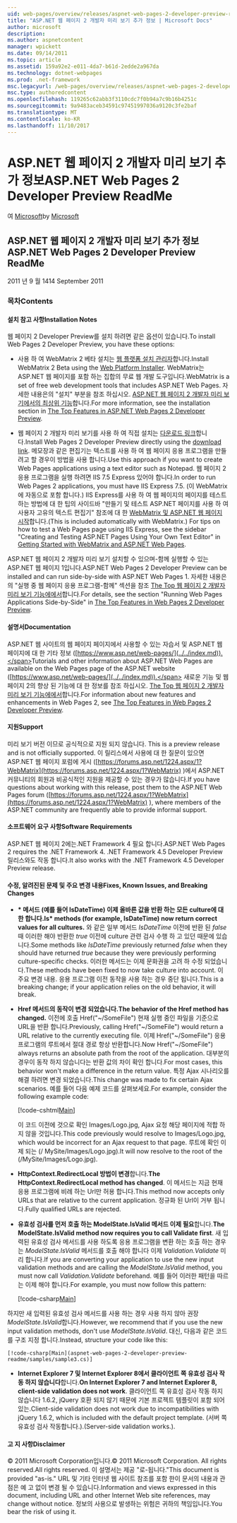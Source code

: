 ```yaml
---
uid: web-pages/overview/releases/aspnet-web-pages-2-developer-preview-readme
title: "ASP.NET 웹 페이지 2 개발자 미리 보기 추가 정보 | Microsoft Docs"
author: microsoft
description: 
ms.author: aspnetcontent
manager: wpickett
ms.date: 09/14/2011
ms.topic: article
ms.assetid: 159a92e2-e011-4da7-b61d-2edde2a967da
ms.technology: dotnet-webpages
ms.prod: .net-framework
msc.legacyurl: /web-pages/overview/releases/aspnet-web-pages-2-developer-preview-readme
msc.type: authoredcontent
ms.openlocfilehash: 119265c62abb3f3110cdc7f0b94a7c9b16b4251c
ms.sourcegitcommit: 9a9483aceb34591c97451997036a9120c3fe2baf
ms.translationtype: MT
ms.contentlocale: ko-KR
ms.lasthandoff: 11/10/2017
---
```

<a name="aspnet-web-pages-2-developer-preview-readme"></a><span data-ttu-id="a0003-102">ASP.NET 웹 페이지 2 개발자 미리 보기 추가 정보</span><span class="sxs-lookup"><span data-stu-id="a0003-102">ASP.NET Web Pages 2 Developer Preview ReadMe</span></span>
====================
<span data-ttu-id="a0003-103">여 [Microsoft](https://github.com/microsoft)</span><span class="sxs-lookup"><span data-stu-id="a0003-103">by [Microsoft](https://github.com/microsoft)</span></span>

## <a name="aspnet-web-pages-2-developer-preview-readme"></a><span data-ttu-id="a0003-104">ASP.NET 웹 페이지 2 개발자 미리 보기 추가 정보</span><span class="sxs-lookup"><span data-stu-id="a0003-104">ASP.NET Web Pages 2 Developer Preview ReadMe</span></span>

<span data-ttu-id="a0003-105">2011 년 9 월 14</span><span class="sxs-lookup"><span data-stu-id="a0003-105">14 September 2011</span></span>

### <a name="contents"></a><span data-ttu-id="a0003-106">목차</span><span class="sxs-lookup"><span data-stu-id="a0003-106">Contents</span></span>

#### <a id="_Toc303701284"></a><span data-ttu-id="a0003-107">설치 참고 사항</span><span class="sxs-lookup"><span data-stu-id="a0003-107">Installation Notes</span></span>

<span data-ttu-id="a0003-108">웹 페이지 2 Developer Preview를 설치 하려면 같은 옵션이 있습니다.</span><span class="sxs-lookup"><span data-stu-id="a0003-108">To install Web Pages 2 Developer Preview, you have these options:</span></span>

- <span data-ttu-id="a0003-109">사용 하 여 WebMatrix 2 베타 설치는 [웹 플랫폼 설치 관리자](https://go.microsoft.com/fwlink/?LinkId=226883)합니다.</span><span class="sxs-lookup"><span data-stu-id="a0003-109">Install WebMatrix 2 Beta using the [Web Platform Installer](https://go.microsoft.com/fwlink/?LinkId=226883).</span></span> <span data-ttu-id="a0003-110">WebMatrix는 ASP.NET 웹 페이지를 포함 하는 집합의 무료 웹 개발 도구입니다.</span><span class="sxs-lookup"><span data-stu-id="a0003-110">WebMatrix is a set of free web development tools that includes ASP.NET Web Pages.</span></span> <span data-ttu-id="a0003-111">자세한 내용은의 "설치" 부분을 참조 하십시오. [ASP.NET 웹 페이지 2 개발자 미리 보기에서의 최상위 기능](https://go.microsoft.com/fwlink/?LinkID=227824)합니다.</span><span class="sxs-lookup"><span data-stu-id="a0003-111">For more information, see the installation section in [The Top Features in ASP.NET Web Pages 2 Developer Preview](https://go.microsoft.com/fwlink/?LinkID=227824).</span></span>

- <span data-ttu-id="a0003-112">웹 페이지 2 개발자 미리 보기를 사용 하 여 직접 설치는 [다운로드 링크](https://go.microsoft.com/fwlink/?LinkID=226335)합니다.</span><span class="sxs-lookup"><span data-stu-id="a0003-112">Install Web Pages 2 Developer Preview directly using the [download link](https://go.microsoft.com/fwlink/?LinkID=226335).</span></span> <span data-ttu-id="a0003-113">메모장과 같은 편집기는 텍스트를 사용 하 여 웹 페이지 응용 프로그램을 만들려고 할 경우이 방법을 사용 합니다.</span><span class="sxs-lookup"><span data-stu-id="a0003-113">Use this approach if you want to create Web Pages applications using a text editor such as Notepad.</span></span> <span data-ttu-id="a0003-114">웹 페이지 2 응용 프로그램을 실행 하려면 IIS 7.5 Express 있어야 합니다.</span><span class="sxs-lookup"><span data-stu-id="a0003-114">In order to run Web Pages 2 applications, you must have IIS Express 7.5.</span></span> <span data-ttu-id="a0003-115">(이 WebMatrix에 자동으로 포함 합니다.) IIS Express를 사용 하 여 웹 페이지의 페이지를 테스트 하는 방법에 대 한 팁의 사이드바 "만들기 및 테스트 ASP.NET 페이지를 사용 하 여 사용자 고유의 텍스트 편집기" 참조에 대 한 [WebMatrix 및 ASP.NET 웹 페이지 시작](https://go.microsoft.com/fwlink/?LinkId=202889)합니다.</span><span class="sxs-lookup"><span data-stu-id="a0003-115">(This is included automatically with WebMatrix.) For tips on how to test a Web Pages page using IIS Express, see the sidebar "Creating and Testing ASP.NET Pages Using Your Own Text Editor" in [Getting Started with WebMatrix and ASP.NET Web Pages](https://go.microsoft.com/fwlink/?LinkId=202889).</span></span>

<span data-ttu-id="a0003-116">ASP.NET 웹 페이지 2 개발자 미리 보기 설치할 수 있으며-함께 실행할 수 있는 ASP.NET 웹 페이지 1입니다.</span><span class="sxs-lookup"><span data-stu-id="a0003-116">ASP.NET Web Pages 2 Developer Preview can be installed and can run side-by-side with ASP.NET Web Pages 1.</span></span> <a id="a"></a><span data-ttu-id="a0003-117">자세한 내용은의 "실행 중 웹 페이지 응용 프로그램-함께" 섹션을 참조 [The Top 웹 페이지 2 개발자 미리 보기 기능에에서](https://go.microsoft.com/fwlink/?LinkID=227824)합니다.</span><span class="sxs-lookup"><span data-stu-id="a0003-117">For details, see the section "Running Web Pages Applications Side-by-Side" in [The Top Features in Web Pages 2 Developer Preview](https://go.microsoft.com/fwlink/?LinkID=227824).</span></span>

#### <a id="_Toc303701285"></a><span data-ttu-id="a0003-118">설명서</span><span class="sxs-lookup"><span data-stu-id="a0003-118">Documentation</span></span>

<span data-ttu-id="a0003-119">ASP.NET 웹 사이트의 웹 페이지 페이지에서 사용할 수 있는 자습서 및 ASP.NET 웹 페이지에 대 한 기타 정보 ([https://www.asp.net/web-pages/](../../index.md)).</span><span class="sxs-lookup"><span data-stu-id="a0003-119">Tutorials and other information about ASP.NET Web Pages are available on the Web Pages page of the ASP.NET website ([https://www.asp.net/web-pages/](../../index.md)).</span></span> <span data-ttu-id="a0003-120">새로운 기능 및 웹 페이지 2의 향상 된 기능에 대 한 정보를 참조 하십시오. [The Top 웹 페이지 2 개발자 미리 보기 기능에에서](https://go.microsoft.com/fwlink/?LinkID=227824)합니다.</span><span class="sxs-lookup"><span data-stu-id="a0003-120">For information about new features and enhancements in Web Pages 2, see [The Top Features in Web Pages 2 Developer Preview](https://go.microsoft.com/fwlink/?LinkID=227824).</span></span>

#### <a id="_Toc303701286"></a><span data-ttu-id="a0003-121">지원</span><span class="sxs-lookup"><span data-stu-id="a0003-121">Support</span></span>

<a id="_Toc209852135"></a><span data-ttu-id="a0003-122"><a id="_Toc255833657"></a>미리 보기 버전 이므로 공식적으로 지원 되지 않습니다.</span><span class="sxs-lookup"><span data-stu-id="a0003-122"><a id="_Toc255833657"></a> This is a preview release and is not officially supported.</span></span> <span data-ttu-id="a0003-123">이 릴리스에서 사용에 대 한 질문이 있으면 ASP.NET 웹 페이지 포럼에 게시 ([https://forums.asp.net/1224.aspx/1?WebMatrix](https://forums.asp.net/1224.aspx/1?WebMatrix) )에서 ASP.NET 커뮤니티의 회원과 비공식적인 지원을 제공할 수 있는 경우가 많습니다.</span><span class="sxs-lookup"><span data-stu-id="a0003-123">If you have questions about working with this release, post them to the ASP.NET Web Pages forum ([https://forums.asp.net/1224.aspx/1?WebMatrix](https://forums.asp.net/1224.aspx/1?WebMatrix) ), where members of the ASP.NET community are frequently able to provide informal support.</span></span>

#### <a id="_Toc303701287"></a><span data-ttu-id="a0003-124">소프트웨어 요구 사항</span><span class="sxs-lookup"><span data-stu-id="a0003-124">Software Requirements</span></span>

<span data-ttu-id="a0003-125">ASP.NET 웹 페이지 2에는.NET Framework 4 필요 합니다.</span><span class="sxs-lookup"><span data-stu-id="a0003-125">ASP.NET Web Pages 2 requires the .NET Framework 4.</span></span> <span data-ttu-id="a0003-126">.NET Framework 4.5 Developer Preview 릴리스와도 작동 합니다.</span><span class="sxs-lookup"><span data-stu-id="a0003-126">It also works with the .NET Framework 4.5 Developer Preview release.</span></span>

<a id="_Toc303701288"></a><a id="_Breaking_Changes"></a>

#### <a name="fixes-known-issues-and-breaking-changes"></a><span data-ttu-id="a0003-127">수정, 알려진된 문제 및 주요 변경 내용</span><span class="sxs-lookup"><span data-stu-id="a0003-127">Fixes, Known Issues, and Breaking Changes</span></span>

<a id="_Toc224729061"></a><a id="_Toc238051347"></a>

- <span data-ttu-id="a0003-128">**\* 메서드 (예를 들어 IsDateTime) 이제 올바른 값을 반환 하는 모든 culture에 대 한 합니다.**</span><span class="sxs-lookup"><span data-stu-id="a0003-128">**Is\* methods (for example, IsDateTime) now return correct values for all cultures.**</span></span> <span data-ttu-id="a0003-129">와 같은 일부 메서드 *IsDateTime* 이전에 반환 된 *false* 때 이러한 해야 반환한 *true* 이전에 culture 관련 검사 수행 하 고 있던 때문에 있습니다.</span><span class="sxs-lookup"><span data-stu-id="a0003-129">Some methods like *IsDateTime* previously returned *false* when they should have returned *true* because they were previously performing culture-specific checks.</span></span> <span data-ttu-id="a0003-130">이러한 메서드는 이제 문화권을 고려 하 수정 되었습니다.</span><span class="sxs-lookup"><span data-stu-id="a0003-130">These methods have been fixed to now take culture into account.</span></span> <span data-ttu-id="a0003-131">이 주요 변경 내용. 응용 프로그램 이전 동작을 사용 하는 경우 중단 됩니다.</span><span class="sxs-lookup"><span data-stu-id="a0003-131">This is a breaking change; if your application relies on the old behavior, it will break.</span></span>
- <span data-ttu-id="a0003-132">**Href 메서드의 동작이 변경 되었습니다.**</span><span class="sxs-lookup"><span data-stu-id="a0003-132">**The behavior of the Href method has changed.**</span></span> <span data-ttu-id="a0003-133">이전에 호출 Href("~/SomeFile") 현재 실행 중인 파일을 기준으로 URL을 반환 합니다.</span><span class="sxs-lookup"><span data-stu-id="a0003-133">Previously, calling Href("~/SomeFile") would return a URL relative to the currently executing file.</span></span> <span data-ttu-id="a0003-134">이제 Href("~/SomeFile") 응용 프로그램의 루트에서 절대 경로 항상 반환합니다.</span><span class="sxs-lookup"><span data-stu-id="a0003-134">Now Href("~/SomeFile") always returns an absolute path from the root of the application.</span></span> <span data-ttu-id="a0003-135">대부분의 경우이 동작 하지 않습니다는 반환 값의 차이 확인 합니다.</span><span class="sxs-lookup"><span data-stu-id="a0003-135">For most cases, this behavior won't make a difference in the return value.</span></span> <span data-ttu-id="a0003-136">특정 Ajax 시나리오를 해결 하려면 변경 되었습니다.</span><span class="sxs-lookup"><span data-stu-id="a0003-136">This change was made to fix certain Ajax scenarios.</span></span> <span data-ttu-id="a0003-137">예를 들어 다음 예제 코드를 살펴보세요.</span><span class="sxs-lookup"><span data-stu-id="a0003-137">For example, consider the following example code:</span></span> 

    [!code-cshtml[Main](aspnet-web-pages-2-developer-preview-readme/samples/sample1.cshtml)]

    <span data-ttu-id="a0003-138">이 코드 이전에 것으로 확인 Images/Logo.jpg, Ajax 요청 해당 페이지에 적합 하지 않을 것입니다.</span><span class="sxs-lookup"><span data-stu-id="a0003-138">This code previously would resolve to Images/Logo.jpg, which would be incorrect for an Ajax request to that page.</span></span> <span data-ttu-id="a0003-139">루트에 확인 이제 되는 (/ MySite/Images/Logo.jpg).</span><span class="sxs-lookup"><span data-stu-id="a0003-139">It will now resolve to the root of the (/MySite/Images/Logo.jpg).</span></span>
- <span data-ttu-id="a0003-140">**HttpContext.RedirectLocal 방법이 변경**합니다.</span><span class="sxs-lookup"><span data-stu-id="a0003-140">**The HttpContext.RedirectLocal method has changed**.</span></span> <span data-ttu-id="a0003-141">이 메서드는 지금 현재 응용 프로그램에 비례 하는 Url만 허용 합니다.</span><span class="sxs-lookup"><span data-stu-id="a0003-141">This method now accepts only URLs that are relative to the current application.</span></span> <span data-ttu-id="a0003-142">정규화 된 Url이 거부 됩니다.</span><span class="sxs-lookup"><span data-stu-id="a0003-142">Fully qualified URLs are rejected.</span></span>
- <span data-ttu-id="a0003-143">**유효성 검사를 먼저 호출 하는 ModelState.IsValid 메서드 이제 필요**합니다.</span><span class="sxs-lookup"><span data-stu-id="a0003-143">**The ModelState.IsValid method now requires you to call Validate first**.</span></span> <span data-ttu-id="a0003-144">새 입력된 유효성 검사 메서드를 사용 하도록 응용 프로그램을 변환 하는 호출 하는 경우는 *ModelState.IsValid* 메서드를 호출 해야 합니다 이제 *Validation.Validate* 미리 합니다.</span><span class="sxs-lookup"><span data-stu-id="a0003-144">If you are converting your application to use the new input validation methods and are calling the *ModelState.IsValid* method, you must now call *Validation.Validate* beforehand.</span></span> <span data-ttu-id="a0003-145">예를 들어 이러한 패턴을 따르는 이제 해야 합니다.</span><span class="sxs-lookup"><span data-stu-id="a0003-145">For example, you must now follow this pattern:</span></span> 

    [!code-csharp[Main](aspnet-web-pages-2-developer-preview-readme/samples/sample2.cs)]

 <span data-ttu-id="a0003-146">하지만 새 입력된 유효성 검사 메서드를 사용 하는 경우 사용 하지 않아 권장 *ModelState.IsValid*합니다.</span><span class="sxs-lookup"><span data-stu-id="a0003-146">However, we recommend that if you use the new input validation methods, don't use *ModelState.IsValid*.</span></span> <span data-ttu-id="a0003-147">대신, 다음과 같은 코드를 구조 지정 합니다.</span><span class="sxs-lookup"><span data-stu-id="a0003-147">Instead, structure your code like this:</span></span> 

    [!code-csharp[Main](aspnet-web-pages-2-developer-preview-readme/samples/sample3.cs)]
- <span data-ttu-id="a0003-148">**Internet Explorer 7 및 Internet Explorer 8에서 클라이언트 쪽 유효성 검사 작동 하지 않습니다**합니다.</span><span class="sxs-lookup"><span data-stu-id="a0003-148">**On Internet Explorer 7 and Internet Explorer 8, client-side validation does not work**.</span></span> <span data-ttu-id="a0003-149">클라이언트 쪽 유효성 검사 작동 하지 않습니다 1.6.2, jQuery 호환 되지 않기 때문에 기본 프로젝트 템플릿이 포함 되어 있는.</span><span class="sxs-lookup"><span data-stu-id="a0003-149">Client-side validation does not work due to incompatibilities with jQuery 1.6.2, which is included with the default project template.</span></span> <span data-ttu-id="a0003-150">(서버 쪽 유효성 검사 작동합니다.).</span><span class="sxs-lookup"><span data-stu-id="a0003-150">(Server-side validation works.).</span></span>

#### <a id="_Toc303701289"></a><span data-ttu-id="a0003-151">고 지 사항</span><span class="sxs-lookup"><span data-stu-id="a0003-151">Disclaimer</span></span>

<span data-ttu-id="a0003-152">© 2011 Microsoft Corporation입니다.</span><span class="sxs-lookup"><span data-stu-id="a0003-152">© 2011 Microsoft Corporation.</span></span> <span data-ttu-id="a0003-153">All rights reserved.</span><span class="sxs-lookup"><span data-stu-id="a0003-153">All rights reserved.</span></span> <span data-ttu-id="a0003-154">이 설명서는 제공 "로-됩니다."</span><span class="sxs-lookup"><span data-stu-id="a0003-154">This document is provided "as-is."</span></span> <span data-ttu-id="a0003-155">URL 및 기타 인터넷 웹 사이트 참조를 포함 한이 문서의 내용과 관점은 예 고 없이 변경 될 수 있습니다.</span><span class="sxs-lookup"><span data-stu-id="a0003-155">Information and views expressed in this document, including URL and other Internet Web site references, may change without notice.</span></span> <span data-ttu-id="a0003-156">정보의 사용으로 발생하는 위험은 귀하의 책임입니다.</span><span class="sxs-lookup"><span data-stu-id="a0003-156">You bear the risk of using it.</span></span>
